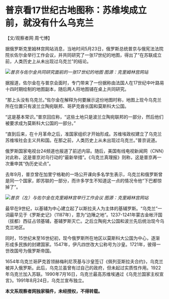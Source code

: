 # 普京看17世纪古地图称：苏维埃成立前，就没有什么乌克兰

【文/观察者网 周弋博】

据俄罗斯克里姆林宫网站消息，当地时间5月23日，俄罗斯总统普京与俄宪法法院院长佐尔金举行工作会议，并共同研究了一张17世纪的地图，得出了“在苏联成立前，人类历史上从未出现过乌克兰”的结论。

![](https://inews.gtimg.com/newsapp_bt/0/15799415177/1000)_普京与佐尔金共同研究面前的一张17世纪的地图
图源：克里姆林宫网站_

据报道，佐尔金在与普京会面时，专门带来了一份据称由法国人在17世纪中叶路易十四时期绘制的地图副本，随后两人将地图铺在桌上共同研究。

“那上头没有乌克兰。”佐尔金在解释为何要展示这份地图时称，地图上现今乌克兰所在位置只有波兰立陶宛联邦、哥萨克酋长国和莫斯科大公国。

“这是基本常识。”普京回应称，“这些土地只是波兰立陶宛联邦的一部分，然后他们被要求成为莫斯科大公国的一部分。”

“直到后来，在十月革命之后，准国家组织才开始形成。苏维埃政权建立了乌克兰苏维埃社会主义共和国。在那之前，人类历史上从未出现过乌克兰。”普京说道。

俄罗斯国家电视台24频道也报道了前述内容。随后，美国有线电视新闻网（CNN）对此称，这是普京对乌行动的“最新举措”。《乌克兰真理报》则称，这是普京再一次重申其“伪历史论点”。

去年9月，普京曾在加里宁格勒的一场公开课向多名学生表示，乌克兰和俄罗斯曾是同一个国家，即苏联的一部分，而许多学生不知道这一点的情况令他“下巴都惊掉了”。

![](https://inews.gtimg.com/newsapp_bt/0/15799415188/1000)_普京（左）与佐尔金在克里姆林宫举行工作会议
图源：克里姆林宫网站_

最早在9世纪，以基辅为中心建立起了以斯拉夫人为主体的基辅罗斯。“乌克兰”一词最早见于《罗斯史记》（1187年），意为“边陲之地”。1237-1241年蒙古金帐汗国（拔都）西征占领基辅，基辅罗斯灭亡。之后立陶宛大公国和波兰先后统治现今乌克兰地区。

同时，15世纪末至16世纪初，现今俄罗斯所在地区以莫斯科大公国为中心，逐渐形成多民族的封建国家。1547年，伊凡四世改大公称号为沙皇。1721年，彼得一世改国号为俄罗斯帝国。

1654年乌克兰哥萨克首领赫梅利尼茨基与沙皇签订《佩列亚斯拉夫合约》，乌克兰被并入俄罗斯。此后，乌克兰虽曾有过自己的政府，但未起过实质性作用。1922年乌克兰加入苏联。1990年7月16日，乌克兰最高苏维埃通过《乌克兰国家主权宣言》。1991年8月24日，乌克兰宣布独立。

**本文系观察者网独家稿件，未经授权，不得转载。**

